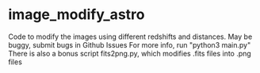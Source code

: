 # image_modify_astro
Code to modify the images using different redshifts and distances.
May be buggy, submit bugs in Github Issues
For more info, run "python3 main.py"
There is also a bonus script fits2png.py, which modifies .fits files into .png files
